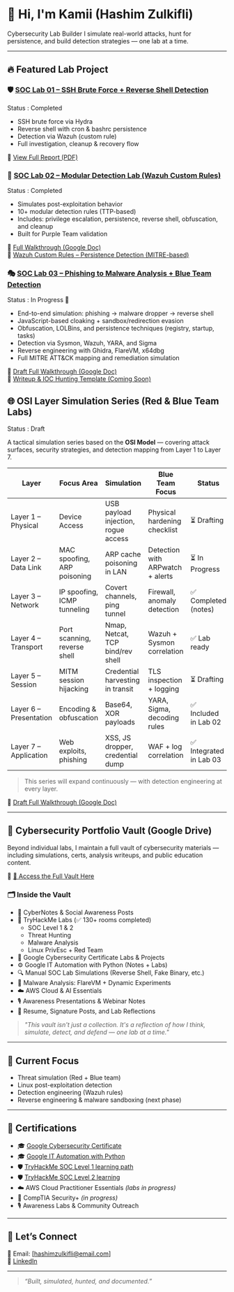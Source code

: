 # 👋 Hi, I'm Kamii (Hashim Zulkifli)

Cybersecurity Lab Builder
I simulate real-world attacks, hunt for persistence, and build detection strategies — one lab at a time.

---

## 🔥 Featured Lab Project

### 🛡️ [SOC Lab 01 – SSH Brute Force + Reverse Shell Detection](https://github.com/Kamii-cxo/SOC-Lab-01-SSH-ReverseShell-Wazuh)
Status : Completed 

- SSH brute force via Hydra  
- Reverse shell with cron & bashrc persistence  
- Detection via Wazuh (custom rule)  
- Full investigation, cleanup & recovery flow

📄 [View Full Report (PDF)](https://drive.google.com/your_link_here)


### 🧩 [SOC Lab 02 – Modular Detection Lab (Wazuh Custom Rules)](https://github.com/Kamii-cxo/SOC-Lab-02-Modular-Detection-Wazuh)
Status : Completed

- Simulates post-exploitation behavior  
- 10+ modular detection rules (TTP-based)  
- Includes: privilege escalation, persistence, reverse shell, obfuscation, and cleanup  
- Built for Purple Team validation

📘 [Full Walkthrough (Google Doc)](https://docs.google.com/document/d/1Y2FkC6LkYLrOxYcMcoFkI49VS0gGtKHXH5pqHC79rRs/edit?usp=drive_link)  
📄 [Wazuh Custom Rules – Persistence Detection (MITRE-based)](https://docs.google.com/document/d/175FfMyy9H1UmCG0DwcVPYH6uuwDrMY47_bgvIxVnBQI/edit?usp=drive_link)

### 🎭 [SOC Lab 03 – Phishing to Malware Analysis + Blue Team Detection](https://github.com/KAmii-cxo/SOC-Lab-03-Phishing-to-Malware-Analysis)
Status : In Progress 🚧

- End-to-end simulation: phishing → malware dropper → reverse shell  
- JavaScript-based cloaking + sandbox/redirection evasion  
- Obfuscation, LOLBins, and persistence techniques (registry, startup, tasks)  
- Detection via Sysmon, Wazuh, YARA, and Sigma  
- Reverse engineering with Ghidra, FlareVM, x64dbg  
- Full MITRE ATT&CK mapping and remediation simulation

📘 [Draft Full Walkthrough (Google Doc)](https://docs.google.com/document/d/1WXb0dAqDu8_Yg6iYG3eDi5MdUlb0n2WpnXP2QtRNZn4/edit?usp=drive_link)  
📄 [Writeup & IOC Hunting Template (Coming Soon)]()

## 🌐 OSI Layer Simulation Series (Red & Blue Team Labs)
Status : Draft 

A tactical simulation series based on the **OSI Model** — covering attack surfaces, security strategies, and detection mapping from Layer 1 to Layer 7.

| Layer | Focus Area | Simulation | Blue Team Focus | Status |
|-------|------------|------------|------------------|--------|
| Layer 1 – Physical | Device Access | USB payload injection, rogue access | Physical hardening checklist | ⏳ Drafting |
| Layer 2 – Data Link | MAC spoofing, ARP poisoning | ARP cache poisoning in LAN | Detection with ARPwatch + alerts | ⏳ In Progress |
| Layer 3 – Network | IP spoofing, ICMP tunneling | Covert channels, ping tunnel | Firewall, anomaly detection | ✅ Completed (notes) |
| Layer 4 – Transport | Port scanning, reverse shell | Nmap, Netcat, TCP bind/rev shell | Wazuh + Sysmon correlation | ✅ Lab ready |
| Layer 5 – Session | MITM session hijacking | Credential harvesting in transit | TLS inspection + logging | ⏳ Drafting |
| Layer 6 – Presentation | Encoding & obfuscation | Base64, XOR payloads | YARA, Sigma, decoding rules | ✅ Included in Lab 02 |
| Layer 7 – Application | Web exploits, phishing | XSS, JS dropper, credential dump | WAF + log correlation | ✅ Integrated in Lab 03 |

> This series will expand continuously — with detection engineering at every layer.

📘 [Draft Full Walkthrough (Google Doc)](https://docs.google.com/document/d/1M8WfJMw8cILIaEgpyZf503XUWFk8yjEqVl7wpSmWYZ4/edit?usp=drive_link)  

---

## 📘 Cybersecurity Portfolio Vault (Google Drive)

Beyond individual labs, I maintain a full vault of cybersecurity materials — including simulations, certs, analysis writeups, and public education content.

📂 [🔗 Access the Full Vault Here](https://drive.google.com/drive/folders/17wl9kDajrwSZJJOf9uIVusCxLa_jdcz7?usp=drive_link)

### 🗂️ Inside the Vault

- 🧠 CyberNotes & Social Awareness Posts  
- 🧪 TryHackMe Labs (✅ 130+ rooms completed)  
  - SOC Level 1 & 2  
  - Threat Hunting  
  - Malware Analysis  
  - Linux PrivEsc + Red Team  
- 📜 Google Cybersecurity Certificate Labs & Projects  
- ⚙️ Google IT Automation with Python (Notes + Labs)  
- 🔍 Manual SOC Lab Simulations (Reverse Shell, Fake Binary, etc.)  
- 🐛 Malware Analysis: FlareVM + Dynamic Experiments  
- ☁️ AWS Cloud & AI Essentials  
- 🎙️ Awareness Presentations & Webinar Notes  
- 🧾 Resume, Signature Posts, and Lab Reflections

> _"This vault isn't just a collection. It's a reflection of how I think, simulate, detect, and defend — one lab at a time."_

---

## 🧠 Current Focus

- Threat simulation (Red + Blue team)
- Linux post-exploitation detection
- Detection engineering (Wazuh rules)
- Reverse engineering & malware sandboxing (next phase)

---

## 📜 Certifications

- 🎓 [Google Cybersecurity Certificate](https://www.coursera.org/account/accomplishments/specialization/9WTLJXCAS0ZY)  
- 🎓 [Google IT Automation with Python](https://www.coursera.org/account/accomplishments/specialization/6EE9PNZKPIDB)  
- 🛡️ [TryHackMe SOC Level 1 learning path](https://tryhackme-certificates.s3-eu-west-1.amazonaws.com/THM-6FADHLSSBA.pdf)  
- 🛡️ [TryHackMe SOC Level 2 learning](https://tryhackme-certificates.s3-eu-west-1.amazonaws.com/THM-SSJ7SOWIKN.pdf)  
- ☁️ AWS Cloud Practitioner Essentials *(labs in progress)*  
- 🧪 CompTIA Security+ *(in progress)*  
- 🎙️ Awareness Labs & Community Outreach

---

## 🤝 Let’s Connect

📧 Email: [hashimzulkifli@email.com]  
🔗 [LinkedIn](https://linkedin.com/in/hashim-zulkifli)

---

> _“Built, simulated, hunted, and documented.”_
